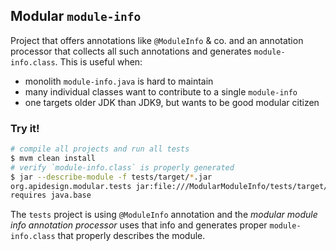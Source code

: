 ## Modular `module-info`

Project that offers annotations like `@ModuleInfo` & co. and an annotation processor that collects all
such annotations and generates `module-info.class`. This is useful when:
- monolith `module-info.java` is hard to maintain
- many individual classes want to contribute to a single `module-info`
- one targets older JDK than JDK9, but wants to be good modular citizen

### Try it!

```bash
# compile all projects and run all tests
$ mvm clean install
# verify `module-info.class` is properly generated
$ jar --describe-module -f tests/target/*.jar
org.apidesign.modular.tests jar:file:///ModularModuleInfo/tests/target/tests-1.0-SNAPSHOT.jar!/module-info.class
requires java.base
```

The `tests` project is using `@ModuleInfo` annotation and the _modular module info annotation processor_ 
uses that info and generates proper `module-info.class` that properly describes the module.
